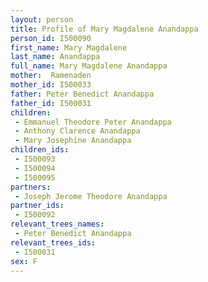 ```yaml
---
layout: person
title: Profile of Mary Magdalene Anandappa
person_id: I500090
first_name: Mary Magdalene
last_name: Anandappa
full_name: Mary Magdalene Anandappa
mother:  Ramenaden
mother_id: I500033
father: Peter Benedict Anandappa
father_id: I500031
children:
 - Emmanuel Theodore Peter Anandappa
 - Anthony Clarence Anandappa
 - Mary Josephine Anandappa
children_ids:
 - I500093
 - I500094
 - I500095
partners:
 - Joseph Jerome Theodore Anandappa
partner_ids:
 - I500092
relevant_trees_names:
 - Peter Benedict Anandappa
relevant_trees_ids:
 - I500031
sex: F
---
```


